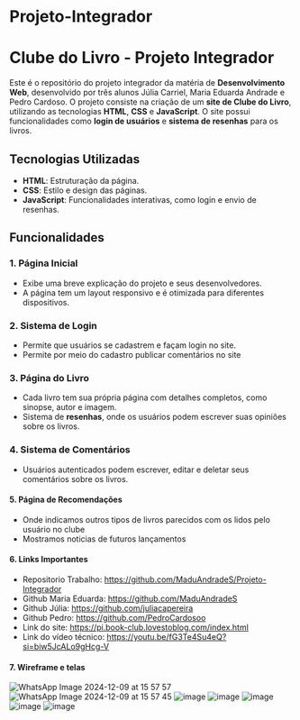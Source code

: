 # Projeto-Integrador
# Clube do Livro - Projeto Integrador

Este é o repositório do projeto integrador da matéria de **Desenvolvimento Web**, desenvolvido por três alunos Júlia Carriel, Maria Eduarda Andrade e Pedro Cardoso. O projeto consiste na criação de um **site de Clube do Livro**, utilizando as tecnologias **HTML**, **CSS** e **JavaScript**. O site possui funcionalidades como **login de usuários** e **sistema de resenhas** para os livros.

## Tecnologias Utilizadas

- **HTML**: Estruturação da página.
- **CSS**: Estilo e design das páginas.
- **JavaScript**: Funcionalidades interativas, como login e envio de resenhas.

## Funcionalidades

### 1. **Página Inicial**
- Exibe uma breve explicação do projeto e seus desenvolvedores.
- A página tem um layout responsivo e é otimizada para diferentes dispositivos.

### 2. **Sistema de Login**
- Permite que usuários se cadastrem e façam login no site.
- Permite por meio do cadastro publicar comentários no site


### 3. **Página do Livro**
- Cada livro tem sua própria página com detalhes completos, como sinopse, autor e imagem.
- Sistema de **resenhas**, onde os usuários podem escrever suas opiniões sobre os livros.

### 4. **Sistema de Comentários**
- Usuários autenticados podem escrever, editar e deletar seus comentários sobre os livros.

#### 5. **Página de Recomendações**
- Onde indicamos outros tipos de livros parecidos com os lidos pelo usuário no clube
- Mostramos noticias de futuros lançamentos
  
#### 6. **Links Importantes**
- Repositorio Trabalho: https://github.com/MaduAndradeS/Projeto-Integrador
- Github Maria Eduarda: https://github.com/MaduAndradeS
- Github Júlia: https://github.com/juliacapereira
- Github Pedro: https://github.com/PedroCardosoo
- Link do site: https://pi.book-club.lovestoblog.com/index.html 
- Link do vídeo técnico: https://youtu.be/fG3Te4Su4eQ?si=biw5JcALo9gHcg-V

#### 7. **Wireframe e telas**
![WhatsApp Image 2024-12-09 at 15 57 57](https://github.com/user-attachments/assets/ebcc1128-6cdd-4e06-966d-19f3afdd4fb3)
![WhatsApp Image 2024-12-09 at 15 57 45](https://github.com/user-attachments/assets/1218f5cf-093a-4db9-8785-0f3e59548a86)
![image](https://github.com/user-attachments/assets/88f6d879-c180-4b47-be9f-f3f1312e8e42)
![image](https://github.com/user-attachments/assets/0cd8a62e-366f-40df-b5a0-6b842014ca8e)
![image](https://github.com/user-attachments/assets/d5048c29-9936-4fd8-8c8f-057bf3ac0262)
![image](https://github.com/user-attachments/assets/0efd0cd8-4161-427c-8620-f816124ef640)
![image](https://github.com/user-attachments/assets/96d52d38-2723-4a5c-86dc-85f0250d1f9c)

  
